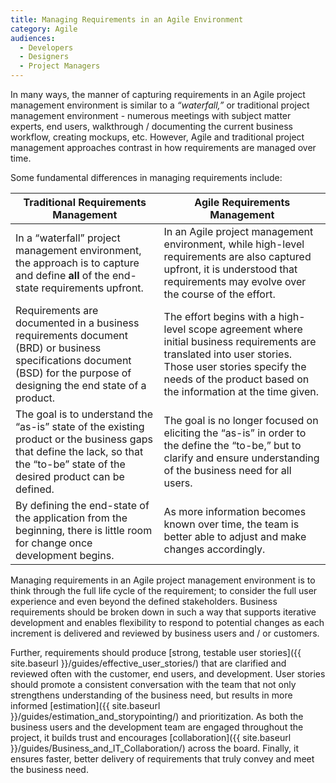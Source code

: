 ```yaml
---
title: Managing Requirements in an Agile Environment
category: Agile
audiences:
  - Developers
  - Designers
  - Project Managers
---
```


In many ways, the manner of capturing requirements in an Agile project management environment is similar to a *“waterfall,”* or traditional project management environment - numerous meetings with subject matter experts, end users, walkthrough / documenting the current business workflow, creating mockups, etc. However, Agile and traditional project management approaches contrast in how requirements are managed over time.

Some fundamental differences in managing requirements include:

| Traditional Requirements Management | Agile Requirements Management |
|-|-|
| In a “waterfall” project management environment, the approach is to capture and define **all** of the end-state requirements upfront. | In an Agile project management environment, while high-level requirements are also captured upfront, it is understood that requirements may evolve over the course of the effort. |
| Requirements are documented in a business requirements document (BRD) or business specifications document (BSD) for the purpose of designing the end state of a product. | The effort begins with a high-level scope agreement where initial business requirements are translated into user stories. Those user stories specify the needs of the product based on the information at the time given. |
| The goal is to understand the “as-is” state of the existing product or the business gaps that define the lack, so that the “to-be” state of the desired product can be defined. | The goal is no longer focused on eliciting the “as-is” in order to the define the “to-be,” but to clarify and ensure understanding of the business need for all users. |
| By defining the end-state of the application from the beginning, there is little room for change once development begins. | As more information becomes known over time, the team is better able to adjust and make changes accordingly. |

Managing requirements in an Agile project management environment is to think through the full life cycle of the requirement; to consider the full user experience and even beyond the defined stakeholders. Business requirements should be broken down in such a way that supports iterative development and enables flexibility to respond to potential changes as each increment is delivered and reviewed by business users and / or customers.

Further, requirements should produce [strong, testable user stories]({{ site.baseurl }}/guides/effective_user_stories/) that are clarified and reviewed often with the customer, end users, and development. User stories should promote a consistent conversation with the team that not only strengthens understanding of the business need, but results in more informed [estimation]({{ site.baseurl }}/guides/estimation_and_storypointing/) and prioritization. As both the business users and the development team are engaged throughout the project, it builds trust and encourages [collaboration]({{ site.baseurl }}/guides/Business_and_IT_Collaboration/) across the board. Finally, it ensures faster, better delivery of requirements that truly convey and meet the business need.
